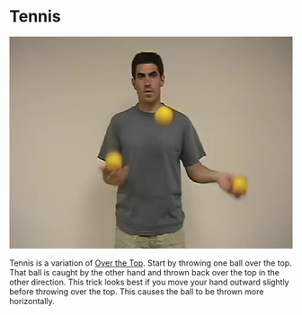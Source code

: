 # Tennis

![Tennis](/resources/videos/poster/tennis.jpg)

Tennis is a variation of [Over the Top](overthetop.md). Start by throwing one ball over the top. That ball is caught by the other hand and thrown back over the top in the other direction. This trick looks best if you move your hand outward slightly before throwing over the top. This causes the ball to be thrown more horizontally.

